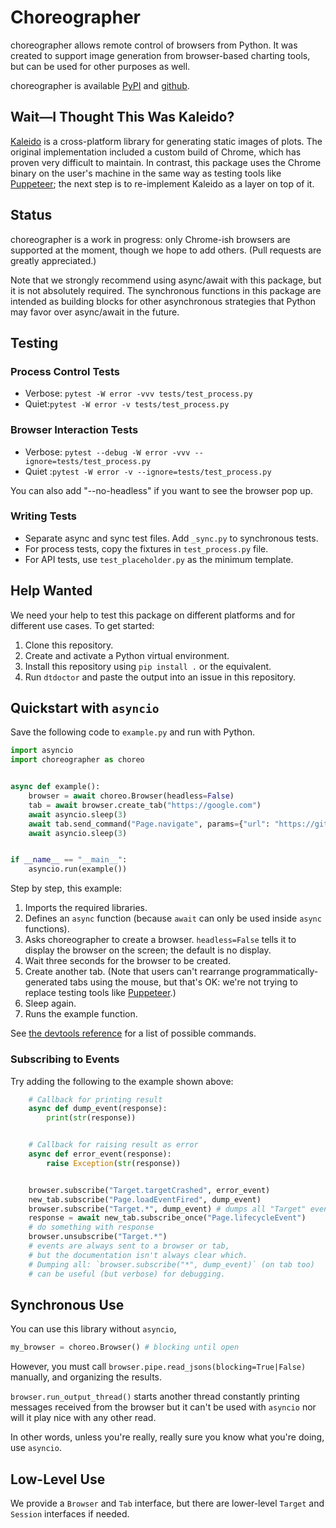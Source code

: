 # Choreographer

choreographer allows remote control of browsers from Python.
It was created to support image generation from browser-based charting tools,
but can be used for other purposes as well.

choreographer is available [PyPI](https://pypi.org/project/choreographer) and [github](https://github.com/plotly/choreographer).

## Wait—I Thought This Was Kaleido?

[Kaleido][kaleido] is a cross-platform library for generating static images of
plots. The original implementation included a custom build of Chrome, which has
proven very difficult to maintain. In contrast, this package uses the Chrome
binary on the user's machine in the same way as testing tools like
[Puppeteer][puppeteer]; the next step is to re-implement Kaleido as a layer on
top of it.

## Status

choreographer is a work in progress: only Chrome-ish browsers are supported at
the moment, though we hope to add others. (Pull requests are greatly
appreciated.)

Note that we strongly recommend using async/await with this package, but it is
not absolutely required. The synchronous functions in this package are intended
as building blocks for other asynchronous strategies that Python may favor over
async/await in the future.

## Testing

### Process Control Tests

- Verbose: `pytest -W error -vvv tests/test_process.py`
- Quiet:`pytest -W error -v tests/test_process.py`

### Browser Interaction Tests

- Verbose: `pytest --debug -W error -vvv --ignore=tests/test_process.py`
- Quiet :`pytest -W error -v --ignore=tests/test_process.py`

You can also add "--no-headless" if you want to see the browser pop up.

### Writing Tests

- Separate async and sync test files. Add `_sync.py` to synchronous tests.
- For process tests, copy the fixtures in `test_process.py` file.
- For API tests, use `test_placeholder.py` as the minimum template.

## Help Wanted

We need your help to test this package on different platforms
and for different use cases.
To get started:

1. Clone this repository.
1. Create and activate a Python virtual environment.
1. Install this repository using `pip install .` or the equivalent.
1. Run `dtdoctor` and paste the output into an issue in this repository.

## Quickstart with `asyncio`

Save the following code to `example.py` and run with Python.

```python
import asyncio
import choreographer as choreo


async def example():
    browser = await choreo.Browser(headless=False)
    tab = await browser.create_tab("https://google.com")
    await asyncio.sleep(3)
    await tab.send_command("Page.navigate", params={"url": "https://github.com"})
    await asyncio.sleep(3)


if __name__ == "__main__":
    asyncio.run(example())
```

Step by step, this example:

1. Imports the required libraries.
1. Defines an `async` function
    (because `await` can only be used inside `async` functions).
1. Asks choreographer to create a browser.
    `headless=False` tells it to display the browser on the screen;
    the default is no display.
1. Wait three seconds for the browser to be created.
1. Create another tab.
    (Note that users can't rearrange programmatically-generated tabs using the
    mouse, but that's OK: we're not trying to replace testing tools like
    [Puppeteer][puppeteer].)
1. Sleep again.
1. Runs the example function.

See [the devtools reference][devtools-ref] for a list of possible commands.

### Subscribing to Events

Try adding the following to the example shown above:

```python
    # Callback for printing result
    async def dump_event(response):
        print(str(response))


    # Callback for raising result as error
    async def error_event(response):
        raise Exception(str(response))


    browser.subscribe("Target.targetCrashed", error_event)
    new_tab.subscribe("Page.loadEventFired", dump_event)
    browser.subscribe("Target.*", dump_event) # dumps all "Target" events
    response = await new_tab.subscribe_once("Page.lifecycleEvent")
    # do something with response
    browser.unsubscribe("Target.*")
    # events are always sent to a browser or tab,
    # but the documentation isn't always clear which.
    # Dumping all: `browser.subscribe("*", dump_event)` (on tab too)
    # can be useful (but verbose) for debugging.
```

## Synchronous Use

You can use this library without `asyncio`,

```python
my_browser = choreo.Browser() # blocking until open
```

However, you must call `browser.pipe.read_jsons(blocking=True|False)` manually,
and organizing the results.

`browser.run_output_thread()` starts another thread constantly printing
messages received from the browser but it can't be used with `asyncio`
nor will it play nice with any other read.

In other words, unless you're really, really sure you know what you're doing,
use `asyncio`.

## Low-Level Use

We provide a `Browser` and `Tab` interface, but there are lower-level `Target`
and `Session` interfaces if needed.

[devtools-ref]: https://chromedevtools.github.io/devtools-protocol/
[kaleido]: https://pypi.org/project/kaleido/
[puppeteer]: https://pptr.dev/
